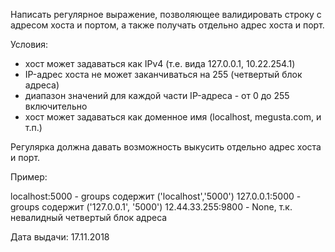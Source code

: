 Написать регулярное выражение, позволяющее валидировать строку с адресом хоста и портом,
а также получать отдельно адрес хоста и порт.

Условия:

- хост может задаваться как IPv4 (т.е. вида 127.0.0.1, 10.22.254.1)
- IP-адрес хоста не может заканчиваться на 255 (четвертый блок адреса)
- диапазон значений для каждой части IP-адреса - от 0 до 255 включительно
- хост может задаваться как доменное имя (localhost, megusta.com, и т.п.)

Регулярка должна давать возможность выкусить отдельно адрес хоста и порт.

Пример:

localhost:5000 - groups содержит ('localhost','5000')
127.0.0.1:5000 - groups содержит ('127.0.0.1', '5000')
12.44.33.255:9800 - None, т.к. невалидный четвертый блок адреса


Дата выдачи: 17.11.2018
